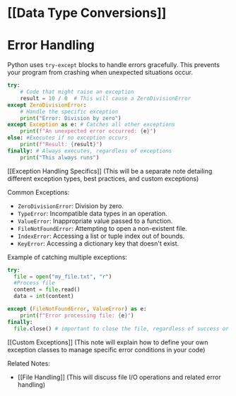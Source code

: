 # [[Data Type Conversions]]
# Error Handling

Python uses `try-except` blocks to handle errors gracefully.  This prevents your program from crashing when unexpected situations occur.

```python
try:
    # Code that might raise an exception
    result = 10 / 0  # This will cause a ZeroDivisionError
except ZeroDivisionError:
    # Handle the specific exception
    print("Error: Division by zero")
except Exception as e: # Catches all other exceptions
    print(f"An unexpected error occurred: {e}")
else: #Executes if no exception occurs
    print(f"Result: {result}")
finally: # Always executes, regardless of exceptions
    print("This always runs")

```

[[Exception Handling Specifics]]  (This will be a separate note detailing different exception types, best practices, and custom exceptions)

Common Exceptions:

* `ZeroDivisionError`: Division by zero.
* `TypeError`:  Incompatible data types in an operation.
* `ValueError`:  Inappropriate value passed to a function.
* `FileNotFoundError`:  Attempting to open a non-existent file.
* `IndexError`: Accessing a list or tuple index out of bounds.
* `KeyError`: Accessing a dictionary key that doesn't exist.


Example of catching multiple exceptions:

```python
try:
  file = open("my_file.txt", "r")
  #Process file
  content = file.read()
  data = int(content)

except (FileNotFoundError, ValueError) as e:
    print(f"Error processing file: {e}")
finally:
  file.close() # important to close the file, regardless of success or failure

```


[[Custom Exceptions]] (This note will explain how to define your own exception classes to manage specific error conditions in your code)


Related Notes:

* [[File Handling]] (This will discuss file I/O operations and related error handling)

